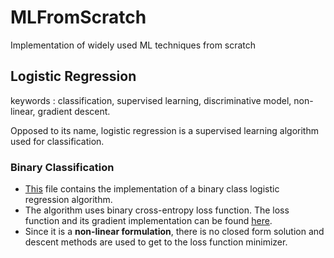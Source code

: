 # MLFromScratch
Implementation of widely used ML techniques from scratch


## Logistic Regression

keywords : classification, supervised learning, discriminative model, non-linear, gradient descent.

Opposed to its name, logistic regression is a supervised learning algorithm used for classification. 

### Binary Classification
- [This]() file contains the implementation of a binary class logistic regression algorithm. 
- The algorithm uses binary cross-entropy loss function. The loss function and its gradient implementation can be found [here]().
- Since it is a **non-linear formulation**, there is no closed form solution and descent methods are used to get to the loss function minimizer.
